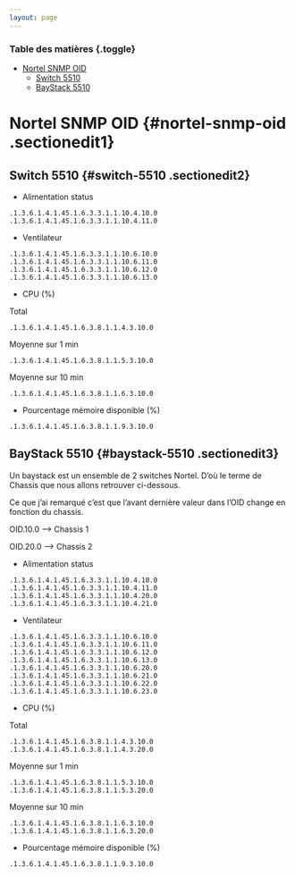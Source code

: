 ```yaml
---
layout: page
---
```


### Table des matières {.toggle}

-   [Nortel SNMP OID](oid-nortel.html#nortel-snmp-oid)
    -   [Switch 5510](oid-nortel.html#switch-5510)
    -   [BayStack 5510](oid-nortel.html#baystack-5510)

Nortel SNMP OID {#nortel-snmp-oid .sectionedit1}
===============

Switch 5510 {#switch-5510 .sectionedit2}
-----------

-   Alimentation status

~~~~ {.code}
.1.3.6.1.4.1.45.1.6.3.3.1.1.10.4.10.0 
.1.3.6.1.4.1.45.1.6.3.3.1.1.10.4.11.0
~~~~

-   Ventilateur

~~~~ {.code}
.1.3.6.1.4.1.45.1.6.3.3.1.1.10.6.10.0
.1.3.6.1.4.1.45.1.6.3.3.1.1.10.6.11.0
.1.3.6.1.4.1.45.1.6.3.3.1.1.10.6.12.0
.1.3.6.1.4.1.45.1.6.3.3.1.1.10.6.13.0
~~~~

-   CPU (%)

Total

~~~~ {.code}
.1.3.6.1.4.1.45.1.6.3.8.1.1.4.3.10.0
~~~~

Moyenne sur 1 min

~~~~ {.code}
.1.3.6.1.4.1.45.1.6.3.8.1.1.5.3.10.0
~~~~

Moyenne sur 10 min

~~~~ {.code}
.1.3.6.1.4.1.45.1.6.3.8.1.1.6.3.10.0
~~~~

-   Pourcentage mémoire disponible (%)

~~~~ {.code}
.1.3.6.1.4.1.45.1.6.3.8.1.1.9.3.10.0
~~~~

BayStack 5510 {#baystack-5510 .sectionedit3}
-------------

Un baystack est un ensemble de 2 switches Nortel. D’où le terme de
Chassis que nous allons retrouver ci-dessous.

Ce que j’ai remarqué c’est que l’avant dernière valeur dans l’OID change
en fonction du chassis.

OID.10.0 –\> Chassis 1

OID.20.0 –\> Chassis 2

-   Alimentation status

~~~~ {.code}
.1.3.6.1.4.1.45.1.6.3.3.1.1.10.4.10.0
.1.3.6.1.4.1.45.1.6.3.3.1.1.10.4.11.0
.1.3.6.1.4.1.45.1.6.3.3.1.1.10.4.20.0 
.1.3.6.1.4.1.45.1.6.3.3.1.1.10.4.21.0
~~~~

-   Ventilateur

~~~~ {.code}
.1.3.6.1.4.1.45.1.6.3.3.1.1.10.6.10.0
.1.3.6.1.4.1.45.1.6.3.3.1.1.10.6.11.0
.1.3.6.1.4.1.45.1.6.3.3.1.1.10.6.12.0
.1.3.6.1.4.1.45.1.6.3.3.1.1.10.6.13.0
.1.3.6.1.4.1.45.1.6.3.3.1.1.10.6.20.0
.1.3.6.1.4.1.45.1.6.3.3.1.1.10.6.21.0
.1.3.6.1.4.1.45.1.6.3.3.1.1.10.6.22.0
.1.3.6.1.4.1.45.1.6.3.3.1.1.10.6.23.0
~~~~

-   CPU (%)

Total

~~~~ {.code}
.1.3.6.1.4.1.45.1.6.3.8.1.1.4.3.10.0
.1.3.6.1.4.1.45.1.6.3.8.1.1.4.3.20.0
~~~~

Moyenne sur 1 min

~~~~ {.code}
.1.3.6.1.4.1.45.1.6.3.8.1.1.5.3.10.0
.1.3.6.1.4.1.45.1.6.3.8.1.1.5.3.20.0
~~~~

Moyenne sur 10 min

~~~~ {.code}
.1.3.6.1.4.1.45.1.6.3.8.1.1.6.3.10.0
.1.3.6.1.4.1.45.1.6.3.8.1.1.6.3.20.0
~~~~

-   Pourcentage mémoire disponible (%)

~~~~ {.code}
.1.3.6.1.4.1.45.1.6.3.8.1.1.9.3.10.0
~~~~
